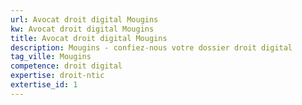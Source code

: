 ```yaml
---
url: Avocat droit digital Mougins
kw: Avocat droit digital Mougins
title: Avocat droit digital Mougins
description: Mougins - confiez-nous votre dossier droit digital
tag_ville: Mougins
competence: droit digital
expertise: droit-ntic
extertise_id: 1
---
```

